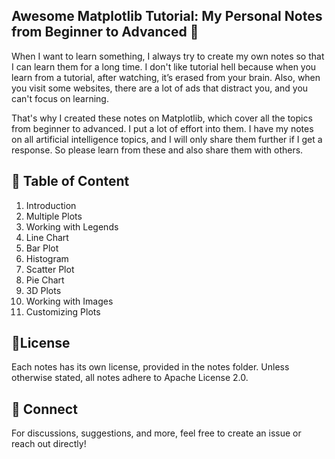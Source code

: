 ## Awesome Matplotlib Tutorial: My Personal Notes from Beginner to Advanced 🚀

When I want to learn something, I always try to create my own notes so that I can learn them for a long time. I don't like tutorial hell because when you learn from a tutorial, after watching, it’s erased from your brain. Also, when you visit some websites, there are a lot of ads that distract you, and you can't focus on learning.

That's why I created these notes on Matplotlib, which cover all the topics from beginner to advanced. I put a lot of effort into them. I have my notes on all artificial intelligence topics, and I will only share them further if I get a response. So please learn from these and also share them with others.

## 🌟 Table of Content 
1. Introduction
2. Multiple Plots
3. Working with Legends
4. Line Chart
5. Bar Plot
6. Histogram
7. Scatter Plot
8. Pie Chart
9. 3D Plots
10. Working with Images
11. Customizing Plots

## 📜License

Each notes has its own license, provided in the notes folder. Unless otherwise stated, all notes adhere to Apache License 2.0.

## 💬 Connect

For discussions, suggestions, and more, feel free to create an issue or reach out directly!
